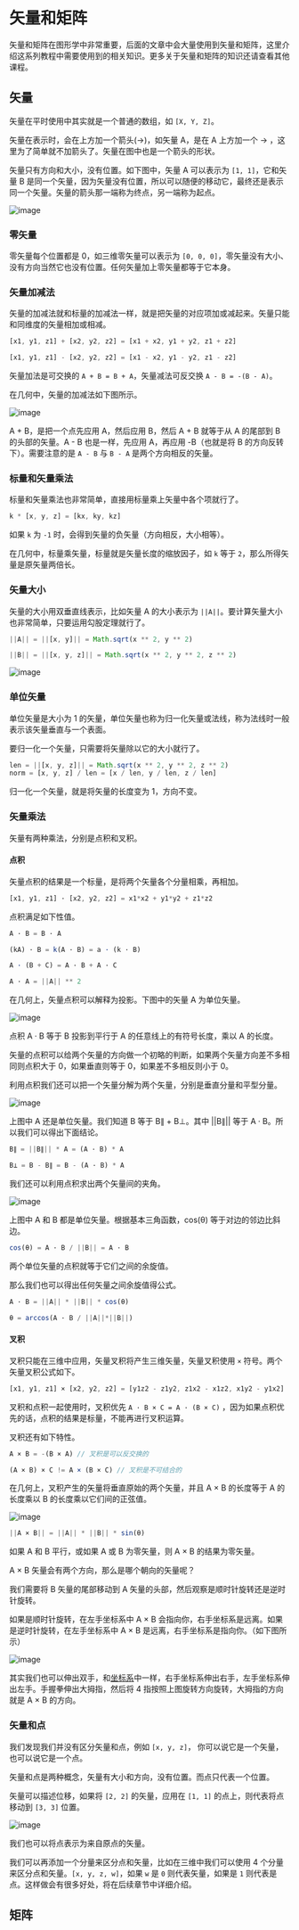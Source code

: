 # 矢量和矩阵

矢量和矩阵在图形学中非常重要，后面的文章中会大量使用到矢量和矩阵，这里介绍这系列教程中需要使用到的相关知识。更多关于矢量和矩阵的知识还请查看其他课程。

## 矢量

矢量在平时使用中其实就是一个普通的数组，如 `[X, Y, Z]`。

矢量在表示时，会在上方加一个箭头(→)，如矢量 A，是在 A 上方加一个 → ，这里为了简单就不加箭头了。矢量在图中也是一个箭头的形状。

矢量只有方向和大小，没有位置。如下图中，矢量 A 可以表示为 `[1, 1]`，它和矢量 B 是同一个矢量，因为矢量没有位置，所以可以随便的移动它，最终还是表示同一个矢量。矢量的箭头那一端称为终点，另一端称为起点。

![image](https://user-images.githubusercontent.com/25923128/120911498-8b680980-c6ba-11eb-825e-3c2f48578f93.png)

### 零矢量

零矢量每个位置都是 0，如三维零矢量可以表示为 `[0, 0, 0]`，零矢量没有大小、没有方向当然它也没有位置。任何矢量加上零矢量都等于它本身。

### 矢量加减法

矢量的加减法就和标量的加减法一样，就是把矢量的对应项加或减起来。矢量只能和同维度的矢量相加或相减。

```js
[x1, y1, z1] + [x2, y2, z2] = [x1 + x2, y1 + y2, z1 + z2]

[x1, y1, z1] - [x2, y2, z2] = [x1 - x2, y1 - y2, z1 - z2]
```

矢量加法是可交换的 `A + B = B + A`，矢量减法可反交换 `A - B = -(B - A)`。

在几何中，矢量的加减法如下图所示。

![image](https://user-images.githubusercontent.com/25923128/120915828-887c1180-c6d8-11eb-9743-31aceb57d616.png)

A + B，是把一个点先应用 A，然后应用 B，然后 A + B 就等于从 A 的尾部到 B 的头部的矢量。A - B 也是一样，先应用 A，再应用 -B（也就是将 B 的方向反转下）。需要注意的是 `A - B` 与 `B - A` 是两个方向相反的矢量。 

### 标量和矢量乘法

标量和矢量乘法也非常简单，直接用标量乘上矢量中各个项就行了。

```js
k * [x, y, z] = [kx, ky, kz]
```

如果 `k` 为 `-1` 时，会得到矢量的负矢量（方向相反，大小相等）。

在几何中，标量乘矢量，标量就是矢量长度的缩放因子，如 `k` 等于 `2`，那么所得矢量是原矢量两倍长。

### 矢量大小

矢量的大小用双垂直线表示，比如矢量 A 的大小表示为 `||A||`。要计算矢量大小也非常简单，只要运用勾股定理就行了。

```js
||A|| = ||[x, y]|| = Math.sqrt(x ** 2, y ** 2)

||B|| = ||[x, y, z]|| = Math.sqrt(x ** 2, y ** 2, z ** 2)
```

![image](https://user-images.githubusercontent.com/25923128/120923449-2f74a380-c701-11eb-803a-b497aa015c60.png)

### 单位矢量

单位矢量是大小为 1 的矢量，单位矢量也称为归一化矢量或法线，称为法线时一般表示该矢量垂直与一个表面。

要归一化一个矢量，只需要将矢量除以它的大小就行了。

```js
len = ||[x, y, z]|| = Math.sqrt(x ** 2, y ** 2, z ** 2)
norm = [x, y, z] / len = [x / len, y / len, z / len]
```

归一化一个矢量，就是将矢量的长度变为 1，方向不变。

### 矢量乘法

矢量有两种乘法，分别是点积和叉积。

#### 点积

矢量点积的结果是一个标量，是将两个矢量各个分量相乘，再相加。

```js
[x1, y1, z1] · [x2, y2, z2] = x1*x2 + y1*y2 + z1*z2
```

点积满足如下性值。

```js
A · B = B · A

(kA) · B = k(A · B) = a · (k · B)

A · (B + C) = A · B + A · C

A · A = ||A|| ** 2
```

在几何上，矢量点积可以解释为投影。下图中的矢量 A 为单位矢量。

![image](https://user-images.githubusercontent.com/25923128/121217192-2e37a800-c8b4-11eb-9311-485a835e58a5.png)

点积 A · B 等于 B 投影到平行于 A 的任意线上的有符号长度，乘以 A 的长度。

矢量的点积可以给两个矢量的方向做一个初略的判断，如果两个矢量方向差不多相同则点积大于 0，如果垂直则等于 0，如果差不多相反则小于 0。

利用点积我们还可以把一个矢量分解为两个矢量，分别是垂直分量和平型分量。

![image](https://user-images.githubusercontent.com/25923128/120929271-fa754a80-c71a-11eb-802c-7c5ec1b657df.png)

上图中 A 还是单位矢量。我们知道 B 等于 B∥ + B⊥。其中 ||B∥|| 等于 A · B。所以我们可以得出下面结论。

```js
B∥ = ||B∥|| * A = (A · B) * A

B⊥ = B - B∥ = B - (A · B) * A
```

我们还可以利用点积求出两个矢量间的夹角。

![image](https://user-images.githubusercontent.com/25923128/120930415-b9336980-c71f-11eb-85f6-23ecf1312b0b.png)

上图中 A 和 B 都是单位矢量。根据基本三角函数，cos(θ) 等于对边的邻边比斜边。

```js
cos(θ) = A · B / ||B|| = A · B
```

两个单位矢量的点积就等于它们之间的余旋值。

那么我们也可以得出任何矢量之间余旋值得公式。

```js
A · B = ||A|| * ||B|| * cos(θ)

θ = arccos(A · B / ||A||*||B||)
```

#### 叉积

叉积只能在三维中应用，矢量叉积将产生三维矢量，矢量叉积使用 `×` 符号。两个矢量叉积公式如下。

```js
[x1, y1, z1] × [x2, y2, z2] = [y1z2 - z1y2, z1x2 - x1z2, x1y2 - y1x2]
```

叉积和点积一起使用时，叉积优先 `A · B × C = A · (B × C)` ，因为如果点积优先的话，点积的结果是标量，不能再进行叉积运算。

叉积还有如下特性。

```js
A × B = -(B × A) // 叉积是可以反交换的

(A × B) × C != A × (B × C) // 叉积是不可结合的
```

在几何上，叉积产生的矢量将垂直原始的两个矢量，并且 A × B 的长度等于 A 的长度乘以 B 的长度乘以它们间的正弦值。

![image](https://user-images.githubusercontent.com/25923128/121220652-62609800-c8b7-11eb-885c-31c0ba51c846.png)

```js
||A × B|| = ||A|| * ||B|| * sin(θ)
```

如果 A 和 B 平行，或如果 A 或 B 为零矢量，则 A × B 的结果为零矢量。

A × B 矢量会有两个方向，那么是哪个朝向的矢量呢？

我们需要将 B 矢量的尾部移动到 A 矢量的头部，然后观察是顺时针旋转还是逆时针旋转。

如果是顺时针旋转，在左手坐标系中 A × B 会指向你，右手坐标系是远离。如果是逆时针旋转，在左手坐标系中 A × B 是远离，右手坐标系是指向你。（如下图所示）

![image](https://user-images.githubusercontent.com/25923128/121222887-86bd7400-c8b9-11eb-8250-3a98240691fe.png)

其实我们也可以伸出双手，和[坐标系](/2-coordinate.md)中一样，右手坐标系伸出右手，左手坐标系伸出左手。手握拳伸出大拇指，然后将 4 指按照上图旋转方向旋转，大拇指的方向就是 A × B 的方向。

### 矢量和点

我们发现我们并没有区分矢量和点，例如 `[x, y, z]`， 你可以说它是一个矢量，也可以说它是一个点。

矢量和点是两种概念，矢量有大小和方向，没有位置。而点只代表一个位置。

矢量可以描述位移，如果将 `[2, 2]` 的矢量，应用在 `[1, 1]` 的点上，则代表将点移动到 `[3, 3]` 位置。

![image](https://user-images.githubusercontent.com/25923128/121225571-3c89c200-c8bc-11eb-8a47-ace4f8cd2bd0.png)

我们也可以将点表示为来自原点的矢量。

我们可以再添加一个分量来区分点和矢量，比如在三维中我们可以使用 4 个分量来区分点和矢量。`[x, y, z, w]`，如果 `w` 是 `0` 则代表矢量，如果是 `1` 则代表是点。这样做会有很多好处，将在后续章节中详细介绍。

## 矩阵


